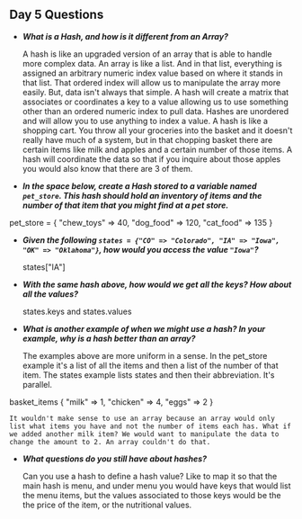 ## Day 5 Questions


* ***What is a Hash, and how is it different from an Array?***

    A hash is like an upgraded version of an array that is able to handle more complex data. An array is like a list. And in that list, everything is assigned an arbitrary numeric index value based on where it stands in that list. That ordered index will allow us to manipulate the array more easily. But, data isn't always that simple. A hash will create a matrix that associates or coordinates a key to a value allowing us to use something other than an ordered numeric index to pull data. Hashes are unordered and will allow you to use anything to index a value. A hash is like a shopping cart. You throw all your groceries into the basket and it doesn't really have much of a system, but in that chopping basket there are certain items like milk and apples and a certain number of those items. A hash will coordinate the data so that if you inquire about those apples you would also know that there are 3 of them.  

* ***In the space below, create a Hash stored to a variable named `pet_store`.  This hash should hold an inventory of items and the number of that item that you might find at a pet store.***

pet_store = {
  "chew_toys" => 40,
  "dog_food" => 120,
  "cat_food" => 135
}

* ***Given the following `states = {"CO" => "Colorado", "IA" => "Iowa", "OK" => "Oklahoma"}`, how would you access the value `"Iowa"`?***

    states["IA"]

* ***With the same hash above, how would we get all the keys?  How about all the values?***

    states.keys and states.values

* ***What is another example of when we might use a hash?  In your example, why is a hash better than an array?***

    The examples above are more uniform in a sense. In the pet_store example it's a list of all the items and then a list of the number of that item. The states example lists states and then their abbreviation. It's parallel.

basket_items {
  "milk" => 1,
  "chicken" => 4,
  "eggs" => 2
}

    It wouldn't make sense to use an array because an array would only list what items you have and not the number of items each has. What if we added another milk item? We would want to manipulate the data to change the amount to 2. An array couldn't do that.

* ***What questions do you still have about hashes?***

    Can you use a hash to define a hash value? Like to map it so that the main hash is menu, and under menu you would have keys that would list the menu items, but the values associated to those keys would be the the price of the item, or the nutritional values. 
